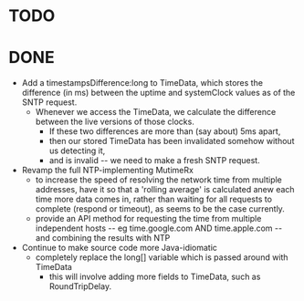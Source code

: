 TODO
====



DONE
====

* Add a timestampsDifference:long to TimeData,
which stores the difference (in ms) between the uptime and systemClock values as of the SNTP request.
    - Whenever we access the TimeData, we calculate the difference between the live versions of those clocks.
        - If these two differences are more than (say about) 5ms apart,
        - then our stored TimeData has been invalidated somehow without us detecting it, 
        - and is invalid -- we need to make a fresh SNTP request.
* Revamp the full NTP-implementing MutimeRx
    - to increase the speed of resolving the network time from multiple addresses,
    have it so that a 'rolling average' is calculated anew each time more data comes in,
    rather than waiting for all requests to complete (respond or timeout), as seems to be the case currently.
    - provide an API method for requesting the time from multiple independent hosts --
     eg time.google.com AND time.apple.com -- and combining the results with NTP
* Continue to make source code more Java-idiomatic
    - completely replace the long[] variable which is passed around with TimeData
        * this will involve adding more fields to TimeData, such as RoundTripDelay.
